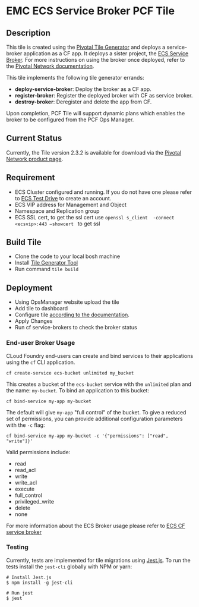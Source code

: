 # EMC ECS Service Broker PCF Tile

## Description

This tile is created using the [Pivotal Tile Generator](https://docs.pivotal.io/tiledev/2-10/tile-generator.html) and deploys a service-broker application as a CF app. It deploys a sister project, the [ECS Service Broker](https://github.com/thecodeteam/ecs-cf-service-broker). For more instructions on using the broker once deployed, refer to the [Pivotal Network documentation](https://docs.pivotal.io/partners/ecs-service-broker/).

This tile implements the following tile generator errands:

* **deploy-service-broker**:  Deploy the broker as a CF app.
* **register-broker**: Register the deployed broker with CF as service broker.
* **destroy-broker**: Deregister and delete the app from CF.

Upon completion, PCF Tile will support dynamic plans which enables the broker to
be configured from the PCF Ops Manager.

## Current Status

Currently, the Tile version 2.3.2 is available for download via the [Pivotal Network product page](https://network.pivotal.io/products/ecs-service-broker/).

## Requirement

* ECS Cluster configured and running. If you do not have one please refer to [ECS Test Drive](https://portal.ecstestdrive.com) to create an account.
* ECS VIP address for Management and Object 
* Namespace and Replication group
* ECS  SSL cert, to get the ssl cert use ```openssl s_client  -connect <ecsvip>:443 –showcert ``` to get ssl

## Build Tile
* Clone the code to your local bosh machine
* Install [Tile Generator Tool](http://docs.pivotal.io/tiledev/tile-generator.html)
* Run command `tile build`

## Deployment
* Using OpsManager website upload the tile
* Add tile to dashboard
* Configure tile [according to the documentation](https://docs.pivotal.io/partners/ecs-service-broker/index.html).
* Apply Changes
* Run cf service-brokers to check the broker status

### End-user Broker Usage

CLoud Foundry end-users can create and bind services to their applications using the `cf` CLI application.

```
cf create-service ecs-bucket unlimited my_bucket
```

This creates a bucket of the `ecs-bucket` service with the `unlimited` plan and the name: `my-bucket`.  To bind
an application to this bucket:

```
cf bind-service my-app my-bucket
```

The default will give `my-app` "full control" of the bucket.  To give a reduced set of permissions, you can provide
additional configuration parameters with the `-c` flag:

```
cf bind-service my-app my-bucket -c '{"permissions": ["read", "write"]}'
```

Valid permissions include:
 * read
 * read_acl
 * write
 * write_acl
 * execute
 * full_control
 * privileged_write
 * delete
 * none

For more information about the ECS Broker usage please refer to [ECS CF service broker](https://github.com/emccode/final/ecs-cf-service-broker)

### Testing

Currently, tests are implemented for tile migrations using [Jest.js](https://jestjs.io). To run the tests install the `jest-cli` globally with NPM or yarn:

```shell
# Install Jest.js
$ npm install -g jest-cli

# Run jest
$ jest
```
